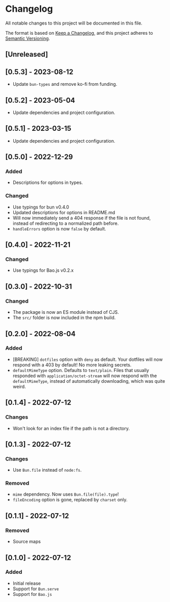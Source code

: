 # Changelog

All notable changes to this project will be documented in this file.

The format is based on [Keep a Changelog](https://keepachangelog.com/en/1.0.0/), and this project adheres to [Semantic Versioning](https://semver.org/spec/v2.0.0.html).

## [Unreleased]

## [0.5.3] - 2023-08-12

- Update `bun-types` and remove ko-fi from funding.

## [0.5.2] - 2023-05-04

- Update dependencies and project configuration.

## [0.5.1] - 2023-03-15

- Update dependencies and project configuration.

## [0.5.0] - 2022-12-29

### Added

- Descriptions for options in types.

### Changed

- Use typings for bun v0.4.0
- Updated descriptions for options in README.md
- Will now immediately send a 404 response if the file is not found, instead of redirecting to a normalized path before.
- `handleErrors` option is now `false` by default.

## [0.4.0] - 2022-11-21

### Changed

- Use typings for Bao.js v0.2.x

## [0.3.0] - 2022-10-31

### Changed

- The package is now an ES module instead of CJS.
- The `src/` folder is now included in the npm build.

## [0.2.0] - 2022-08-04

### Added

- [BREAKING] `dotfiles` option with `deny` as default. Your dotfiles will now respond with a 403 by default! No more leaking secrets.
- `defaultMimeType` option. Defaults to `text/plain`. Files that usually responded with `application/octet-stream` will now respond with the `defaultMimeType`, instead of automatically downloading, which was quite weird.

## [0.1.4] - 2022-07-12

### Changes

- Won't look for an index file if the path is not a directory.

## [0.1.3] - 2022-07-12

### Changes

- Use `Bun.file` instead of `node:fs`.

### Removed

- `mime` dependency. Now uses `Bun.file(file).type`!
- `fileEncoding` option is gone, replaced by `charset` only.

## [0.1.1] - 2022-07-12

### Removed

- Source maps

## [0.1.0] - 2022-07-12

### Added

- Initial release
- Support for `Bun.serve`
- Support for `Bao.js`
